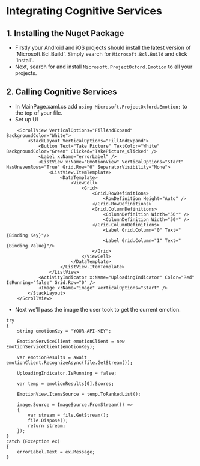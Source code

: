 # Integrating Cognitive Services 

## 1. Installing the Nuget Package

* Firstly your Android and iOS projects should install the latest version of 'Microsoft.Bcl.Build'. Simply search for ```Microsoft.Bcl.Build``` and click 'install'.
* Next, search for and install ```Microsoft.ProjectOxford.Emotion``` to all your projects.

## 2. Calling Cognitive Services

* In MainPage.xaml.cs add ```using Microsoft.ProjectOxford.Emotion;``` to the top of your file.
* Set up UI

```
    <ScrollView VerticalOptions="FillAndExpand" BackgroundColor="White">
        <StackLayout VerticalOptions="FillAndExpand">
            <Button Text="Take Picture" TextColor="White" BackgroundColor="Green" Clicked="TakePicture_Clicked" />
            <Label x:Name="errorLabel" />
            <ListView x:Name="EmotionView" VerticalOptions="Start" HasUnevenRows="True" Grid.Row="0" SeparatorVisibility="None">
                <ListView.ItemTemplate>
                    <DataTemplate>
                        <ViewCell>
                            <Grid>
                                <Grid.RowDefinitions>
                                    <RowDefinition Height="Auto" />
                                </Grid.RowDefinitions>
                                <Grid.ColumnDefinitions>
                                    <ColumnDefinition Width="50*" />
                                    <ColumnDefinition Width="50*" />
                                </Grid.ColumnDefinitions>
                                    <Label Grid.Column="0" Text="{Binding Key}"/>
                                    <Label Grid.Column="1" Text="{Binding Value}"/>
                                </Grid>
                            </ViewCell>
                        </DataTemplate>
                    </ListView.ItemTemplate>
                </ListView>
            <ActivityIndicator x:Name="UploadingIndicator" Color="Red" IsRunning="false" Grid.Row="0" />
            <Image x:Name="image" VerticalOptions="Start" />
        </StackLayout>
    </ScrollView>
```

* Next we'll pass the image the user took to get the current emotion.

```
try
{
	string emotionKey = "YOUR-API-KEY";
	
	EmotionServiceClient emotionClient = new EmotionServiceClient(emotionKey);

	var emotionResults = await emotionClient.RecognizeAsync(file.GetStream());

	UploadingIndicator.IsRunning = false;

	var temp = emotionResults[0].Scores;

	EmotionView.ItemsSource = temp.ToRankedList();

	image.Source = ImageSource.FromStream(() =>
    {
		var stream = file.GetStream();
		file.Dispose();
		return stream;
	});
}
catch (Exception ex)
{
	errorLabel.Text = ex.Message;
}			
```